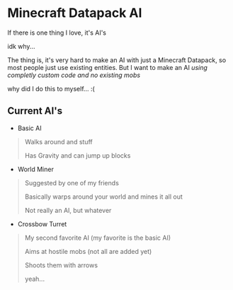 # Minecraft Datapack AI

If there is one thing I love, it's AI's

idk why...

The thing is, it's very hard to make an AI with just a Minecraft Datapack, so most people just use existing entities.
But I want to make an AI *using completly custom code and no existing mobs*

why did I do this to myself... :(

## Current AI's
- Basic AI
> Walks around and stuff
> 
> Has Gravity and can jump up blocks
> 
- World Miner
> Suggested by one of my friends
> 
> Basically warps around your world and mines it all out
> 
> Not really an AI, but whatever
- Crossbow Turret
> My second favorite AI (my favorite is the basic AI)
> 
> Aims at hostile mobs (not all are added yet)
> 
> Shoots them with arrows
> 
> yeah...
